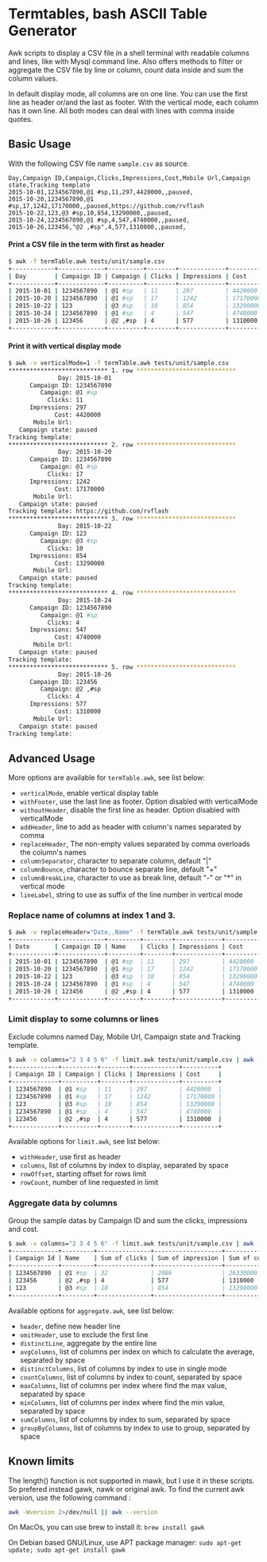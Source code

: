 # Termtables, bash ASCII Table Generator

Awk scripts to display a CSV file in a shell terminal with readable columns and lines, like with Mysql command line.
Also offers methods to filter or aggregate the CSV file by line or column, count data inside and sum the column values.

In default display mode, all columns are on one line. You can use the first line as header or/and the last as footer.
With the vertical mode, each column has it own line. All both modes can deal with lines with comma inside quotes.


## Basic Usage 

With the following CSV file name `sample.csv` as source.

```csv
Day,Campaign ID,Campaign,Clicks,Impressions,Cost,Mobile Url,Campaign state,Tracking template
2015-10-01,1234567890,@1 #sp,11,297,4420000,,paused,
2015-10-20,1234567890,@1 #sp,17,1242,17170000,,paused,https://github.com/rvflash
2015-10-22,123,@3 #sp,10,854,13290000,,paused,
2015-10-24,1234567890,@1 #sp,4,547,4740000,,paused,
2015-10-26,123456,"@2 ,#sp",4,577,1310000,,paused,
```


#### Print a CSV file in the term with first as header

```bash
$ awk -f termTable.awk tests/unit/sample.csv
+------------+-------------+----------+--------+-------------+----------+------------+----------------+----------------------------+
| Day        | Campaign ID | Campaign | Clicks | Impressions | Cost     | Mobile Url | Campaign state | Tracking template          |
+------------+-------------+----------+--------+-------------+----------+------------+----------------+----------------------------+
| 2015-10-01 | 1234567890  | @1 #sp   | 11     | 297         | 4420000  |            | paused         |                            |
| 2015-10-20 | 1234567890  | @1 #sp   | 17     | 1242        | 17170000 |            | paused         | https://github.com/rvflash |
| 2015-10-22 | 123         | @3 #sp   | 10     | 854         | 13290000 |            | paused         |                            |
| 2015-10-24 | 1234567890  | @1 #sp   | 4      | 547         | 4740000  |            | paused         |                            |
| 2015-10-26 | 123456      | @2 ,#sp  | 4      | 577         | 1310000  |            | paused         |                            |
+------------+-------------+----------+--------+-------------+----------+------------+----------------+----------------------------+
```


#### Print it with vertical display mode

```bash
$ awk -v verticalMode=1 -f termTable.awk tests/unit/sample.csv
**************************** 1. row ****************************
              Day: 2015-10-01
      Campaign ID: 1234567890
         Campaign: @1 #sp
           Clicks: 11
      Impressions: 297
             Cost: 4420000
       Mobile Url:
   Campaign state: paused
Tracking template:
**************************** 2. row ****************************
              Day: 2015-10-20
      Campaign ID: 1234567890
         Campaign: @1 #sp
           Clicks: 17
      Impressions: 1242
             Cost: 17170000
       Mobile Url:
   Campaign state: paused
Tracking template: https://github.com/rvflash
**************************** 3. row ****************************
              Day: 2015-10-22
      Campaign ID: 123
         Campaign: @3 #sp
           Clicks: 10
      Impressions: 854
             Cost: 13290000
       Mobile Url:
   Campaign state: paused
Tracking template:
**************************** 4. row ****************************
              Day: 2015-10-24
      Campaign ID: 1234567890
         Campaign: @1 #sp
           Clicks: 4
      Impressions: 547
             Cost: 4740000
       Mobile Url:
   Campaign state: paused
Tracking template:
**************************** 5. row ****************************
              Day: 2015-10-26
      Campaign ID: 123456
         Campaign: @2 ,#sp
           Clicks: 4
      Impressions: 577
             Cost: 1310000
       Mobile Url:
   Campaign state: paused
Tracking template:
```


## Advanced Usage

More options are available for `termTable.awk`, see list below:

* `verticalMode`, enable vertical display table
* `withFooter`, use the last line as footer. Option disabled with verticalMode 
* `withoutHeader`, disable the first line as header. Option disabled with verticalMode
* `addHeader`, line to add as header with column's names separated by comma
* `replaceHeader`, The non-empty values separated by comma overloads the column's names
* `columnSeparator`, character to separate column, default "|"
* `columnBounce`, character to bounce separate line, default "+"
* `columnBreakLine`, character to use as break line, default "-" or "*" in vertical mode
* `lineLabel`, string to use as suffix of the line number in vertical mode


### Replace name of columns at index 1 and 3.

```bash
$ awk -v replaceHeader="Date,,Name" -f termTable.awk tests/unit/sample.csv
+------------+-------------+---------+--------+-------------+----------+------------+----------------+----------------------------+
| Date       | Campaign ID | Name    | Clicks | Impressions | Cost     | Mobile Url | Campaign state | Tracking template          |
+------------+-------------+---------+--------+-------------+----------+------------+----------------+----------------------------+
| 2015-10-01 | 1234567890  | @1 #sp  | 11     | 297         | 4420000  |            | paused         |                            |
| 2015-10-20 | 1234567890  | @1 #sp  | 17     | 1242        | 17170000 |            | paused         | https://github.com/rvflash |
| 2015-10-22 | 123         | @3 #sp  | 10     | 854         | 13290000 |            | paused         |                            |
| 2015-10-24 | 1234567890  | @1 #sp  | 4      | 547         | 4740000  |            | paused         |                            |
| 2015-10-26 | 123456      | @2 ,#sp | 4      | 577         | 1310000  |            | paused         |                            |
+------------+-------------+---------+--------+-------------+----------+------------+----------------+----------------------------+
```


### Limit display to some columns or lines

Exclude columns named Day, Mobile Url, Campaign state and Tracking template.

```bash
$ awk -v columns="2 3 4 5 6" -f limit.awk tests/unit/sample.csv | awk -f termTable.awk
+-------------+----------+--------+-------------+----------+
| Campaign ID | Campaign | Clicks | Impressions | Cost     |
+-------------+----------+--------+-------------+----------+
| 1234567890  | @1 #sp   | 11     | 297         | 4420000  |
| 1234567890  | @1 #sp   | 17     | 1242        | 17170000 |
| 123         | @3 #sp   | 10     | 854         | 13290000 |
| 1234567890  | @1 #sp   | 4      | 547         | 4740000  |
| 123456      | @2 ,#sp  | 4      | 577         | 1310000  |
+-------------+----------+--------+-------------+----------+
```

Available options for `limit.awk`, see list below:

* `withHeader`, use first as header
* `columns`, list of columns by index to display, separated by space
* `rowOffset`, starting offset for rows limit
* `rowCount`, number of line requested in limit


### Aggregate data by columns

Group the sample datas by Campaign ID and sum the clicks, impressions and cost.

```bash
$ awk -v columns="2 3 4 5 6" -f limit.awk tests/unit/sample.csv | awk -v groupByColumns="1" -v sumColumns="3 4 5" -v omitHeader=1 -v header="Campaign Id,Name,Sum of clicks, Sum of impression, Sum of cost" -f aggregate.awk | awk -f termTable.awk
+-------------+---------+---------------+-------------------+-------------+
| Campaign Id | Name    | Sum of clicks | Sum of impression | Sum of cost |
+-------------+---------+---------------+-------------------+-------------+
| 1234567890  | @1 #sp  | 32            | 2086              | 26330000    |
| 123456      | @2 ,#sp | 4             | 577               | 1310000     |
| 123         | @3 #sp  | 10            | 854               | 13290000    |
+-------------+---------+---------------+-------------------+-------------+
```

Available options for `aggregate.awk`, see list below:

* `header`, define new header line
* `omitHeader`, use to exclude the first line
* `distinctLine`, aggregate by the entire line
* `avgColumns`, list of columns per index on which to calculate the average, separated by space
* `distinctColumns`, list of columns by index to use in single mode
* `countColumns`, list of columns by index to count, separated by space
* `maxColumns`, list of columns per index where find the max value, separated by space
* `minColumns`, list of columns per index where find the min value, separated by space
* `sumColumns`, list of columns by index to sum, separated by space
* `groupByColumns`, list of columns by index to use to group, separated by space


## Known limits

The length() function is not supported in mawk, but I use it in these scripts. So prefered instead gawk, nawk or original awk.
To find the current awk version, use the following command : 

```bash
awk -Wversion 2>/dev/null || awk --version
```

On MacOs, you can use brew to install it: ```brew install gawk```

On Debian based GNU/Linux, use APT package manager: ```sudo apt-get update; sudo apt-get install gawk```